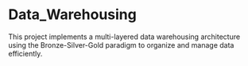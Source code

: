 # Data_Warehousing
This project implements a multi-layered data warehousing architecture using the Bronze-Silver-Gold paradigm to organize and manage data efficiently.
